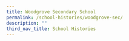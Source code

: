 ```yaml
---
title: Woodgrove Secondary School
permalink: /school-histories/woodgrove-sec/
description: ""
third_nav_title: School Histories
---
```


